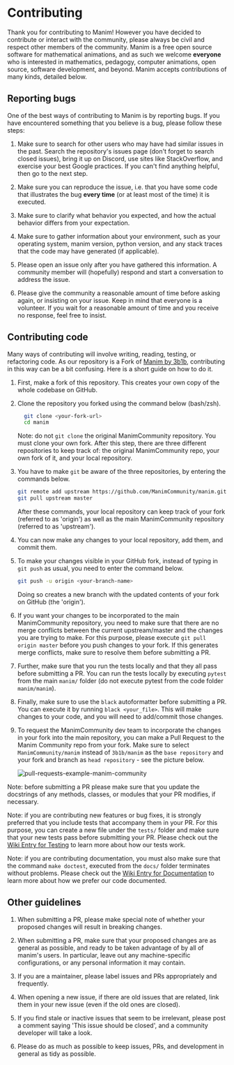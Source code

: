 # Contributing

Thank you for contributing to Manim!  However you have decided to contribute or
interact with the community, please always be civil and respect other members
of the community.  Manim is a free open source software for mathematical
animations, and as such we welcome **everyone** who is interested in
mathematics, pedagogy, computer animations, open source, software development,
and beyond.  Manim accepts contributions of many kinds, detailed below.


## Reporting bugs

One of the best ways of contributing to Manim is by reporting bugs.  If you
have encountered something that you believe is a bug, please follow these
steps:

1. Make sure to search for other users who may have had similar issues in the
   past.  Search the repository's issues page (don't forget to search closed
   issues), bring it up on Discord, use sites like StackOverflow, and exercise
   your best Google practices.  If you can't find anything helpful, then go to
   the next step.

1. Make sure you can reproduce the issue, i.e. that you have some code that
   illustrates the bug **every time** (or at least most of the time) it is
   executed.
   
2. Make sure to clarify what behavior you expected, and how the actual behavior
   differs from your expectation.

3. Make sure to gather information about your environment, such as your
   operating system, manim version, python version, and any stack traces that
   the code may have generated (if applicable).
   
4. Please open an issue only after you have gathered this information.  A
   community member will (hopefully) respond and start a conversation to
   address the issue.
   
5. Please give the community a reasonable amount of time before asking again,
   or insisting on your issue.  Keep in mind that everyone is a volunteer.  If
   you wait for a reasonable amount of time and you receive no response, feel
   free to insist.


## Contributing code

Many ways of contributing will involve writing, reading, testing, or
refactoring code.  As our repository is a Fork of [Manim by
3b1b](https://github.com/3b1b/manim), contributing in this way can be a bit
confusing.  Here is a short guide on how to do it.

1. First, make a fork of this repository.  This creates your own copy of the
   whole codebase on GitHub.

2. Clone the repository you forked using the command below (bash/zsh).

   ```sh
     git clone <your-fork-url>
     cd manim
   ```

	Note: do not `git clone` the original ManimCommunity repository.  You must
    clone your own fork.  After this step, there are three different
    repositories to keep track of: the original ManimCommunity repo, your own
    fork of it, and your local repository.

3. You have to make `git` be aware of the three repositories, by entering the
   commands below.

   ```sh
   git remote add upstream https://github.com/ManimCommunity/manim.git
   git pull upstream master
   ```

	After these commands, your local repository can keep track of your fork
    (referred to as 'origin') as well as the main ManimCommunity repository
    (referred to as 'upstream').

4. You can now make any changes to your local repository, add them, and commit
   them.

5. To make your changes visible in your GitHub fork, instead of typing in `git
   push` as usual, you need to enter the command below.

   ```sh
   git push -u origin <your-branch-name>
   ```

   Doing so creates a new branch with the updated contents of your fork on
   GitHub (the 'origin').

6. If you want your changes to be incorporated to the main ManimCommunity
   repository, you need to make sure that there are no merge conflicts between
   the current upstream/master and the changes you are trying to make.  For
   this purpose, please execute `git pull origin master` before you push
   changes to your fork.  If this generates merge conflicts, make sure to
   resolve them before submitting a PR.

7. Further, make sure that you run the tests locally and that they all pass
   before submitting a PR.  You can run the tests locally by executing `pytest`
   from the main `manim/` folder (do not execute pytest from the code folder
   `manim/manim`).

8. Finally, make sure to use the `black` autoformatter before submitting a PR.
   You can execute it by running `black <your_file>`.  This will make changes
   to your code, and you will need to add/commit those changes.

6. To request the ManimCommunity dev team to incorporate the changes in your
   fork into the main repository, you can make a Pull Request to the Manim
   Community repo from your fork. Make sure to select `ManimCommunity/manim`
   instead of `3b1b/manim` as the `base repository` and your fork and branch as
   `head repository` - see the picture below.

   ![pull-requests-example-manim-community](./readme-assets/pull-requests.PNG)


Note: before submitting a PR please make sure that you update the docstrings of
any methods, classes, or modules that your PR modifies, if necessary.

Note: if you are contributing new features or bug fixes, it is strongly
preferred that you include tests that accompany them in your PR.  For this
purpose, you can create a new file under the `tests/` folder and make sure that
your new tests pass before submitting your PR. Please check out the [Wiki Entry for Testing](https://github.com/ManimCommunity/manim/wiki/Testing) to learn more about how our tests work. 

Note: if you are contributing documentation, you must also make sure that the
command `make doctest`, executed from the `docs/` folder terminates without
problems. Please check out the [Wiki Entry for Documentation](https://github.com/ManimCommunity/manim/wiki//Documentation-guidelines-(WIP)) to learn more about how we prefer our code documented.


## Other guidelines

1. When submitting a PR, please make special note of whether your proposed
   changes will result in breaking changes.

2. When submitting a PR, make sure that your proposed changes are as general as
   possible, and ready to be taken advantage of by all of manim's users.  In
   particular, leave out any machine-specific configurations, or any personal
   information it may contain.

3. If you are a maintainer, please label issues and PRs appropriately and
   frequently.

4. When opening a new issue, if there are old issues that are related, link
   them in your new issue (even if the old ones are closed).

5. If you find stale or inactive issues that seem to be irrelevant, please post
   a comment saying 'This issue should be closed', and a community developer
   will take a look.

6. Please do as much as possible to keep issues, PRs, and development in
   general as tidy as possible.

